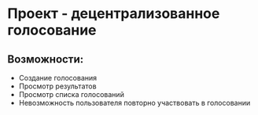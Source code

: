 # Проект - децентрализованное голосование

## Возможности:
- Создание голосования
- Просмотр результатов
- Просмотр списка голосований
- Невозможность пользователя повторно участвовать в голосовании